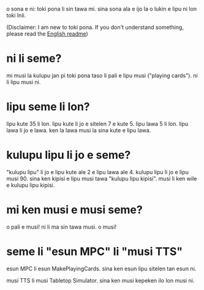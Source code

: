 o sona e ni: toki pona li sin tawa mi. sina sona ala e ijo la o lukin e lipu ni lon toki Inli.

(Disclaimer: I am new to toki pona. If you don't understand something, please read the [English readme](readmeEN.md))

# ni li seme?
mi musi la kulupu jan pi toki pona taso li pali e lipu musi ("playing cards"). ni li lipu musi ni.

# lipu seme li lon?
lipu kute 35 li lon. lipu kute li jo e sitelen 7 e kute 5. lipu lawa 5 li lon. lipu lawa li jo e lawa. ken la lawa musi la sina kute e lipu lawa.

# kulupu lipu li jo e seme?
"kulupu lipu" li jo e lipu kute ale 2 e lipu lawa ale 4. kulupu lipu li jo e lipu musi 90. sina ken kipisi e lipu musi tawa "kulupu lipu kipisi". musi li ken wile e kulupu lipu kipisi.

# mi ken musi e musi seme?
o pali e musi! ni li ma sin tawa musi. o musi!

# seme li "esun MPC" li "musi TTS"
esun MPC li esun MakePlayingCards. sina ken esun lipu sitelen tan esun ni.

musi TTS li musi Tabletop Simulator. sina ken musi kepeken ilo lon musi ni.
